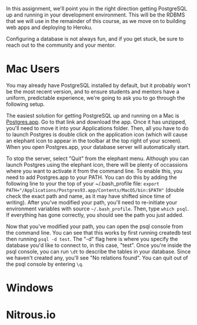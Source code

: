 <!-- 
name: PostgreSQL Setup
author: Benjamin White
type: content
time: 60 minutes
 -->
In this assignment, we'll point you in the right direction getting PostgreSQL up and running in your development environment. This will be the RDBMS that we will use in the remainder of this course, as we move on to building web apps and deploying to Heroku. 

Configuring a database is not always fun, and if you get stuck, be sure to reach out to the community and your mentor.

# Mac Users

You may already have PostgreSQL installed by default, but it probably won't be the most recent version, and to ensure students and mentors have a uniform, predictable experience, we're going to ask you to go through the following setup.

The easiest solution for getting PostgreSQL up and running on a Mac is [Postgres.app](http://postgresapp.com/). Go to that link and download the app. Once it has unzipped, you'll need to move it into your Applications folder. Then, all you have to do to launch Postgres is double click on the application icon (which will cause an elephant icon to appear in the toolbar at the top right of your screen). When you open Postgres.app, your database server will automatically start. 

To stop the server, select "Quit" from the elephant menu. Although you can launch Postgres using the elephant icon, there will be plenty of occassions where you want to activate it from the command line. To enable this, you need to add Postgres.app to your PATH. You can do this by adding the following line to your the top of your ~/.bash_profile file: `export PATH="/Applications/Postgres93.app/Contents/MacOS/bin:$PATH"` (double check the exact path and name, as it may have shifted since time of writing). After you've modified your path, you'll need to re-initiate your environment variables with source `~/.bash_profile`. Then, type `which psql`. If everything has gone correctly, you should see the path you just added.

Now that you've modified your path, you can open the psql console from the command line. You can see that this works by first running createdb test then running `psql -d test`. The "-d" flag here is where you specify the database you'd like to connect to, in this case, "test". Once you're inside the psql console, you can run `\dt` to describe the tables in your database. Since we haven't created any, you'll see "No relations found". You can quit out of the psql console by entering `\q`.

# Windows 



# Nitrous.io 

